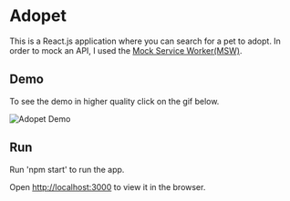 # Adopet

This is a React.js application where you can search for a pet to adopt.
In order to mock an API, I used the [Mock Service Worker(MSW)](https://mswjs.io/).

## Demo

To see the demo in higher quality click on the gif below.

![Adopet Demo](demo/animacao3.gif)

## Run

Run 'npm start' to run the app.

Open [http://localhost:3000](http://localhost:3000) to view it in the browser.